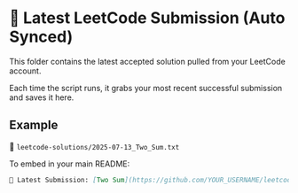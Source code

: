 # 🧠 Latest LeetCode Submission (Auto Synced)

This folder contains the latest accepted solution pulled from your LeetCode account.

Each time the script runs, it grabs your most recent successful submission and saves it here.

## Example

📄 `leetcode-solutions/2025-07-13_Two_Sum.txt`

To embed in your main README:

```markdown
📌 Latest Submission: [Two Sum](https://github.com/YOUR_USERNAME/leetcode-auto-sync/blob/main/leetcode-solutions/2025-07-13_Two_Sum.txt)
```
